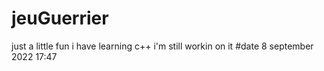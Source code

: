# jeuGuerrier
just a little fun i have learning c++
i'm still workin on it
#date
8 september 2022 17:47
